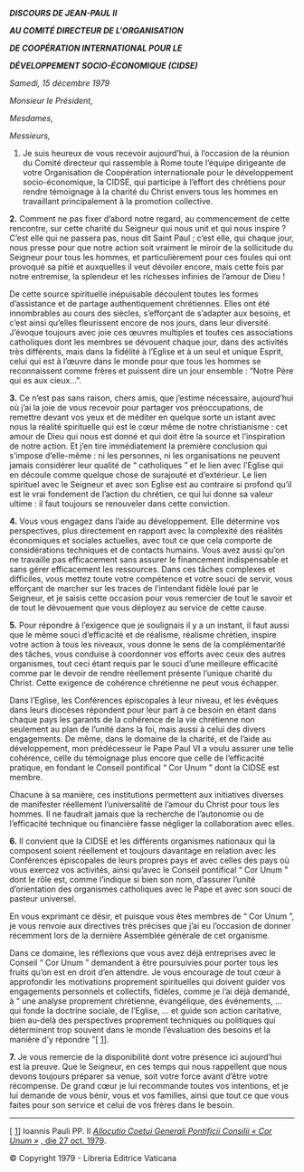 ***DISCOURS DE JEAN-PAUL II***

***AU COMITÉ DIRECTEUR DE L'ORGANISATION***

***DE COOPÉRATION INTERNATIONAL POUR LE***

***DÉVELOPPEMENT SOCIO-ÉCONOMIQUE (CIDSE)***

*Samedi, 15 décembre 1979*

*Monsieur le Président,*

*Mesdames,*

*Messieurs,*

1. Je suis heureux de vous recevoir aujourd’hui, à l’occasion de la réunion du Comité directeur qui rassemble à Rome toute l’équipe dirigeante de votre Organisation de Coopération internationale pour le développement socio-économique, la CIDSE, qui participe à l’effort des chrétiens pour rendre témoignage à la charité du Christ envers tous les hommes en travaillant principalement à la promotion collective.

**2.** Comment ne pas fixer d’abord notre regard, au commencement de cette rencontre, sur cette charité du Seigneur qui nous unit et qui nous inspire ? C’est elle qui ne passera pas, nous dit Saint Paul ; c’est elle, qui chaque jour, nous presse pour que notre action soit vraiment le miroir de la sollicitude du Seigneur pour tous les hommes, et particulièrement pour ces foules qui ont provoqué sa pitié et auxquelles il veut dévoiler encore, mais cette fois par notre entremise, la splendeur et les richesses infinies de l’amour de Dieu !

De cette source spirituelle inépuisable découlent toutes les formes d’assistance et de partage authentiquement chrétiennes. Elles ont été innombrables au cours des siècles, s’efforçant de s’adapter aux besoins, et c’est ainsi qu’elles fleurissent encore de nos jours, dans leur diversité. J’évoque toujours avec joie ces œuvres multiples et toutes ces associations catholiques dont les membres se dévouent chaque jour, dans des activités très différents, mais dans la fidélité à l’Eglise et à un seul et unique Esprit, celui qui est à l’œuvre dans le monde pour que tous les hommes se reconnaissent comme frères et puissent dire un jour ensemble : “Notre Père qui es aux cieux...”.

**3.** Ce n’est pas sans raison, chers amis, que j’estime nécessaire, aujourd’hui où j’ai la joie de vous recevoir pour partager vos préoccupations, de remettre devant vos yeux et de méditer en quelque sorte un istant avec nous la réalité spirituelle qui est le cœur même de notre christianisme : cet amour de Dieu qui nous est donné et qui doit être la source et l’inspiration de notre action. Et j’en tire immédiatement la première conclusion qui s’impose d’elle-même : ni les personnes, ni les organisations ne peuvent jamais considérer leur qualité de “ catholiques ” et le lien avec l’Eglise qui en découle comme quelque chose de surajouté et d’extérieur. Le lien spirituel avec le Seigneur et avec son Eglise est au contraire si profond qu’il est le vrai fondement de l’action du chrétien, ce qui lui donne sa valeur ultime : il faut toujours se renouveler dans cette conviction.

**4.** Vous vous engagez dans l’aide au développement. Elle détermine vos perspectives, plus directement en rapport avec la complexité des réalités économiques et sociales actuelles, avec tout ce que cela comporte de considérations techniques et de contacts humains. Vous avez aussi qu’on ne travaille pas efficacement sans assurer le financement indispensable et sans gérer efficacement les ressources. Dans ces tâches complexes et difficiles, vous mettez toute votre compétence et votre souci de servir, vous efforçant de marcher sur les traces de l’intendant fidèle loué par le Seigneur, et je saisis cette occasion pour vous remercier de tout le savoir et de tout le dévouement que vous déployez au service de cette cause.

**5.** Pour répondre à l’exigence que je soulignais il y a un instant, il faut aussi que le même souci d’efficacité et de réalisme, réalisme chrétien, inspire votre action à tous les niveaux, vous donne le sens de la complémentarité des tâches, vous conduise à coordonner vos efforts avec ceux des autres organismes, tout ceci étant requis par le souci d’une meilleure efficacité comme par le devoir de rendre réellement présente l’unique charité du Christ. Cette exigence de cohérence chrétienne ne peut vous échapper.

Dans l’Eglise, les Conférences épiscopales à leur niveau, et les évêques dans leurs diocèses répondent pour leur part à ce besoin en étant dans chaque pays les garants de la cohérence de la vie chrétienne non seulement au plan de l’unité dans la foi, mais aussi à celui des divers engagements. De même, dans le domaine de la charité, et de l’aide au développement, mon prédécesseur le Pape Paul VI a voulu assurer une telle cohérence, celle du témoignage plus encore que celle de l’efficacité pratique, en fondant le Conseil pontifical “ Cor Unum ” dont la CIDSE est membre.

Chacune à sa manière, ces institutions permettent aux initiatives diverses de manifester réellement l’universalité de l’amour du Christ pour tous les hommes. Il ne faudrait jamais que la recherche de l’autonomie ou de l’efficacité technique ou financière fasse négliger la collaboration avec elles.

**6.** Il convient que la CIDSE et les différents organismes nationaux qui la composent soient réellement et toujours davantage en relation avec les Conférences épiscopales de leurs propres pays et avec celles des pays où vous exercez vos activités, ainsi qu’avec le Conseil pontifical “ Cor Unum ” dont le rôle est, comme l’indique si bien son nom, d’assurer l’unité d’orientation des organismes catholiques avec le Pape et avec son souci de pasteur universel.

En vous exprimant ce désir, et puisque vous êtes membres de “ Cor Unum ”, je vous renvoie aux directives très précises que j’ai eu l’occasion de donner récemment lors de la dernière Assemblée générale de cet organisme.

Dans ce domaine, les réflexions que vous avez déjà entreprises avec le Conseil “ Cor Unum ” demandent à être poursuivies pour porter tous les fruits qu’on est en droit d’en attendre. Je vous encourage de tout cœur à approfondir les motivations proprement spirituelles qui doivent guider vos engagements personnels et collectifs, fidèles, comme je l’ai déjà demandé, à “ une analyse proprement chrétienne, évangélique, des événements, ... qui fonde la doctrine sociale, de l’Eglise, ... et guide son action caritative, bien au-delà des perspectives proprement techniques ou politiques qui déterminent trop souvent dans le monde l’évaluation des besoins et la manière d’y répondre ”[ [1](#_ftn1 "")].

**7.** Je vous remercie de la disponibilité dont votre présence ici aujourd’hui est la preuve. Que le Seigneur, en ces temps qui nous rappellent que nous devons toujours préparer sa venue, soit votre force avant d’être votre récompense. De grand cœur je lui recommande toutes vos intentions, et je lui demande de vous bénir, vous et vos familles, ainsi que tout ce que vous faites pour son service et celui de vos frères dans le besoin.

* * *

[ [1](#_ftnref1 "")] Ioannis Pauli PP. II *[Allocutio Coetui Generali Pontificii Consilii « *Cor Unum* »](/content/john-paul-ii/fr/speeches/1979/october/documents/hf_jp-ii_spe_19791027_cor-unum.html)* [, die 27 oct. 1979](/content/john-paul-ii/fr/speeches/1979/october/documents/hf_jp-ii_spe_19791027_cor-unum.html).

© Copyright 1979 - Libreria Editrice Vaticana
